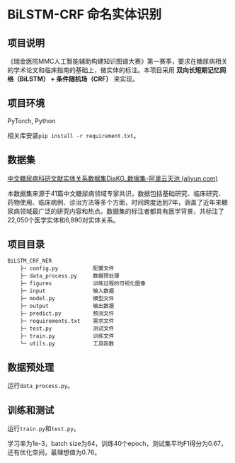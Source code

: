 <h1>BiLSTM-CRF 命名实体识别</h1>
<h2>项目说明</h2>

《瑞金医院MMC人工智能辅助构建知识图谱大赛》第一赛季，要求在糖尿病相关的学术论文和临床指南的基础上，做实体的标注。本项目采用 <b>双向长短期记忆网络（BiLSTM） + 条件随机场（CRF）</b> 来实现。

<h2>项目环境</h2>

PyTorch, Python

相关库安装`pip install -r requirement.txt`。

<h2>数据集</h2>

[中文糖尿病科研文献实体关系数据集DiaKG_数据集-阿里云天池 (aliyun.com)](https://tianchi.aliyun.com/dataset/88836)

本数据集来源于41篇中文糖尿病领域专家共识，数据包括基础研究、临床研究、药物使用、临床病例、诊治方法等多个方面，时间跨度达到7年，涵盖了近年来糖尿病领域最广泛的研究内容和热点。数据集的标注者都具有医学背景，共标注了22,050个医学实体和6,890对实体关系。

<h2>项目目录</h2>

```
BiLSTM_CRF_NER
    ├─ config.py           配置文件
    ├─ data_process.py     数据预处理
    ├─ figures             训练过程的可视化图像
    ├─ input               输入数据
    ├─ model.py            模型文件
    ├─ output              输出数据
    ├─ predict.py          预测文件
    ├─ requirements.txt    需求文件
    ├─ test.py             测试文件
    ├─ train.py            训练文件
    └─ utils.py            工具函数
```

<h2>数据预处理</h2>

运行`data_process.py`。

<h2>训练和测试</h2>

运行`train.py`和`test.py`。

学习率为1e-3，batch size为64，训练40个epoch，测试集平均F1得分为0.67，还有优化空间，最理想值为0.76。
